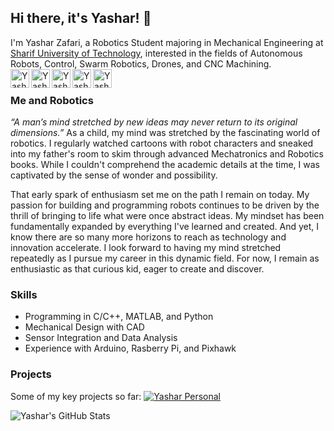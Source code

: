 ## Hi there, it's Yashar! 👋
I'm Yashar Zafari, a Robotics Student majoring in Mechanical Engineering at [Sharif University of Technology](https://en.sharif.edu/), interested in the fields of Autonomous Robots, Control, Swarm Robotics, Drones, and CNC Machining.
<br />
<a href="https://www.linkedin.com/in/zafariyashar" title="Yashar's LinkedIn"> 
  <img align="left" alt="Yashar's LinkedIN" width="30" height="30" src="https://img.icons8.com/fluency/48/linkedin.png"/>
</a>
<a href="https://t.me/yaswhar" title="Yashar's Telegram">
  <img align="left" alt="Yashar's Telegram" width="30" src="https://img.icons8.com/fluency/48/telegram-app.png" />
</a>
<a href="https://www.instagram.com/yaswhar/" title="Yashar's Instagram">
  <img align="left" alt="Yashar's Instagram" width="30" src="https://img.icons8.com/fluency/48/instagram-new.png"/>
</a>
</a>
<a href="mailto:zafari.h.yashar@gmail.com" title="Yashar's Gmail">
  <img align="left" alt="Yashar's Gmail" width="30" src="https://img.icons8.com/fluency/48/gmail-new.png"/>
</a>
<a href="mailto:yashar.zafarihaqqi@mech.sharif.edu" title="Yashar's University Email">
  <img align="left" alt="Yashar's University Email" width="30" src="https://img.icons8.com/color/48/email.png"/>
</a>
<br />
### Me and Robotics
_“A man’s mind stretched by new ideas may never return to its original dimensions.”_ As a child, my mind was stretched by the fascinating world of robotics. I regularly watched cartoons with robot characters and sneaked into my father's room to skim through advanced Mechatronics and Robotics books. While I couldn't comprehend the academic details at the time, I was captivated by the sense of wonder and possibility.

That early spark of enthusiasm set me on the path I remain on today. My passion for building and programming robots continues to be driven by the thrill of bringing to life what were once abstract ideas. My mindset has been fundamentally expanded by everything I've learned and created. And yet, I know there are so many more horizons to reach as technology and innovation accelerate. I look forward to having my mind stretched repeatedly as I pursue my career in this dynamic field. For now, I remain as enthusiastic as that curious kid, eager to create and discover.
### Skills
- Programming in C/C++, MATLAB, and Python
- Mechanical Design with CAD
- Sensor Integration and Data Analysis
- Experience with Arduino, Rasberry Pi, and Pixhawk
### Projects
Some of my key projects so far:
[![Yashar Personal](https://github-readme-stats.vercel.app/api/pin?username=yaswhar&repo=yaswhar&theme=github_dark)](https://github.com/yaswhar/yaswhar)
<!--
**yaswhar/yaswhar** is a ✨ _special_ ✨ repository because its `README.md` (this file) appears on your GitHub profile.

Here are some ideas to get you started:

- 🔭 I’m currently working on ...
- 🌱 I’m currently learning ...
- 👯 I’m looking to collaborate on ...
- 🤔 I’m looking for help with ...
- 💬 Ask me about ...
- 📫 How to reach me: ...
- 😄 Pronouns: ...
- ⚡ Fun fact: ...
-->
<img src="https://github-readme-stats.vercel.app/api?username=yaswhar&show_icons=true&hide_border=true&count_private=true&theme=github_dark&icon_color=fad000" alt="Yashar's GitHub Stats">

